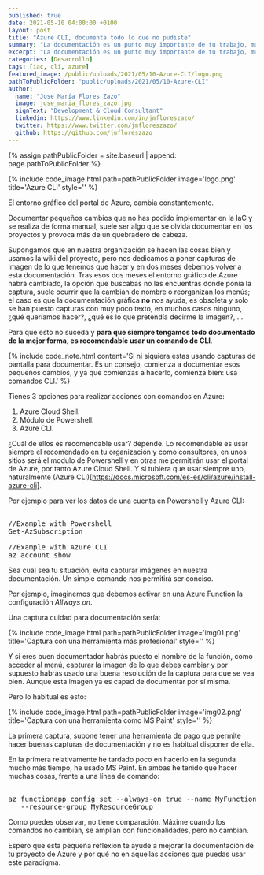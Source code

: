 ```yaml
---
published: true
date: 2021-05-10 04:00:00 +0100
layout: post
title: "Azure CLI, documenta todo lo que no pudiste"
summary: "La documentación es un punto muy importante de tu trabajo, máxime en un entorno como Azure. Os dejo un pequeño consejo para tu dia a dia."
excerpt: "La documentación es un punto muy importante de tu trabajo, máxime en un entorno como Azure. Usar Azure CLI es una forma optima para documentar, veamos por qué."
categories: [Desarrollo]
tags: [iac, cli, azure]
featured_image: /public/uploads/2021/05/10-Azure-CLI/logo.png
pathToPublicFolder: "public/uploads/2021/05/10-Azure-CLI"
author:
  name: "Jose María Flores Zazo"
  image: jose_maria_flores_zazo.jpg
  signText: "Development & Cloud Consultant"
  linkedin: https://www.linkedin.com/in/jmfloreszazo/
  twitter: https://www.twitter.com/jmfloreszazo/
  github: https://github.com/jmfloreszazo
---
```

{% assign pathPublicFolder = site.baseurl | append: page.pathToPublicFolder %}

{% include code_image.html path=pathPublicFolder
image='logo.png'
title='Azure CLI'
style=''
%}


El entorno gráfico del portal de Azure, cambia constantemente.

Documentar pequeños cambios que no has podido implementar en la IaC y se realiza de forma manual, suele ser algo que se olvida documentar en los proyectos y provoca más de un quebradero de cabeza.

Supongamos que en nuestra organización se hacen las cosas bien y usamos la wiki del proyecto, pero nos dedicamos a poner capturas de imagen de lo que tenemos que hacer y en dos meses debemos volver a esta documentación. Tras esos dos meses el entorno gráfico de Azure habrá cambiado, la opción que buscabas no las encuentras donde ponía la captura, suele ocurrir que la cambian de nombre o reorganizan los menús; el caso es que la documentación gráfica **no** nos ayuda, es obsoleta y solo se han puesto capturas con muy poco texto, en muchos casos ninguno, ¿qué queríamos hacer?, ¿qué es lo que pretendía decirme la imagen?, ...

Para que esto no suceda y **para que siempre tengamos todo documentado de la mejor forma, es recomendable usar un comando de CLI**.

{% include code_note.html 
content='Si ni siquiera estas usando capturas de pantalla para documentar. Es un consejo, comienza a documentar esos pequeños cambios, y ya que comienzas a hacerlo, comienza bien: usa comandos CLI.'
%}

Tienes 3 opciones para realizar acciones con comandos en Azure:

1.	Azure Cloud Shell.
2.	Módulo de Powershell.
3.	Azure CLI.

¿Cuál de ellos es recomendable usar? depende. Lo recomendable es usar siempre el recomendado en tu organización y como consultores, en unos sitios será el modulo de Powershell y en otras me permitirán usar el portal de Azure, por tanto Azure Cloud Shell. Y si tubiera que usar siempre uno, naturalmente (Azure CLI)[https://docs.microsoft.com/es-es/cli/azure/install-azure-cli].

Por ejemplo para ver los datos de una cuenta en Powershell y Azure CLI:

<pre data-enlighter-language="Powerhsell">  
//Example with Powershell
Get-AzSubscription

//Example with Azure CLI
az account show
</pre>  

Sea cual sea tu situación, evita capturar imágenes en nuestra documentación. Un simple comando nos permitirá ser conciso.

Por ejemplo, imaginemos que debemos activar en una Azure Function la configuración _Allways on_.

Una captura cuidad para documentación sería:

{% include code_image.html path=pathPublicFolder
image='img01.png'
title='Captura con una herramienta más profesional'
style=''
%}

Y si eres buen documentador habrás puesto el nombre de la función, como acceder al menú, capturar la imagen de lo que debes cambiar y por supuesto habrás usado una buena resolución de la captura para que se vea bien. Aunque esta imagen ya es capad de documentar por sí misma.

Pero lo habitual es esto:

{% include code_image.html path=pathPublicFolder
image='img02.png'
title='Captura con una herramienta como MS Paint'
style=''
%}

La primera captura, supone tener una herramienta de pago que permite hacer buenas capturas de documentación y no es habitual disponer de ella.

En la primera relativamente he tardado poco en hacerlo en la segunda mucho más tiempo, he usado MS Paint. En ambas he tenido que hacer muchas cosas, frente a una línea de comando:

<pre data-enlighter-language="Powerhsell">  
az functionapp config set --always-on true --name MyFunctionApp 
   --resource-group MyResourceGroup
</pre>  

Como puedes observar, no tiene comparación. Máxime cuando los comandos no cambian, se amplían con funcionalidades, pero no cambian.

Espero que esta pequeña reflexión te ayude a mejorar la documentación de tu proyecto de Azure y por qué no en aquellas acciones que puedas usar este paradigma.
